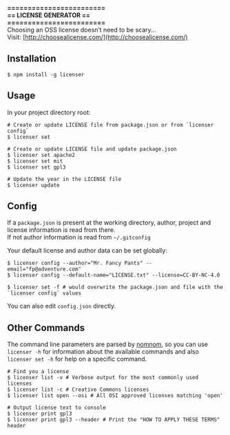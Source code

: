 **========================  
== LICENSE GENERATOR ==  
========================**  
Choosing an OSS license doesn’t need to be scary...  
Visit: [http://choosealicense.com/](http://choosealicense.com/)

## Installation
```
$ npm install -g licenser
```

## Usage
In your project directory root:
```
# Create or update LICENSE file from package.json or from `licenser config`
$ licenser set

# Create or update LICENSE file and update package.json
$ licenser set apache2
$ licenser set mit
$ licenser set gpl3

# Update the year in the LICENSE file
$ licenser update
```

## Config
If a `package.json` is present at the working directory, author,
project and license information is read from there.  
If not author information is read from `~/.gitconfig`

Your default license and author data can be set globally:
```
$ licenser config --author="Mr. Fancy Pants" --email="fp@adventure.com"
$ licenser config --default-name="LICENSE.txt" --license=CC-BY-NC-4.0

$ licenser set -f # would overwrite the package.json and file with the `licenser config` values
```
You can also edit `config.json` directly.


## Other Commands
The command line parameters are parsed by [nomnom](https://github.com/harthur/nomnom), so you can use
`licenser -h` for information about the available commands and also
`licenser set -h` for help on a specific command.

```
# Find you a license
$ licenser list -v # Verbose output for the most commonly used licenses
$ licenser list -c # Creative Commons licenses
$ licenser list open --osi # All OSI approved licenses matching 'open'

# Output license text to console
$ licenser print gpl3
$ licenser print gpl3 --header # Print the "HOW TO APPLY THESE TERMS" header
```